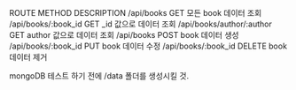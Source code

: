 ROUTE	METHOD	DESCRIPTION
/api/books	GET	모든 book 데이터 조회
/api/books/:book_id	GET	 _id 값으로 데이터 조회
/api/books/author/:author	GET	author 값으로 데이터 조회
/api/books	POST	book 데이터 생성
/api/books/:book_id	PUT	book 데이터 수정
/api/books/:book_id	DELETE	book 데이터 제거

mongoDB 테스트 하기 전에 /data 폴더를 생성시킬 것.